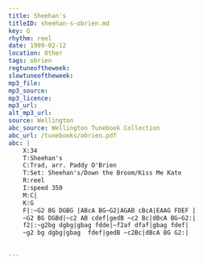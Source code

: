 ```yaml
---
title: Sheehan's
titleID: sheehan-s-obrien.md
key: G
rhythm: reel
date: 1999-02-12
location: Other
tags: obrien
regtuneoftheweek:
slowtuneoftheweek:
mp3_file:
mp3_source:
mp3_licence:
mp3_url:
alt_mp3_url:
source: Wellington
abc_source: Wellington Tunebook Collection
abc_url: /tunebooks/obrien.pdf
abc: |
    X:34
    T:Sheehan's
    C:Trad, arr. Paddy O'Brien
    T:Set: Sheehan's/Down the Broom/Kiss Me Kate
    R:reel
    I:speed 350
    M:C|
    K:G
    F|:~G2 BG DGBG |ABcA BG~G2|AGAB cBcA|EAAG FDEF |
    ~G2 BG DGBd|~c2 AB cdef|gedB ~c2 Bc|dBcA BG~G2:|
    f2|:~g2bg dgbg|gbag fdde|~f2af dfaf|gbag fdef|
    ~g2 bg dgbg|gbag  fdef|gedB ~c2Bc|dBcA BG G2:|
    

---
```

